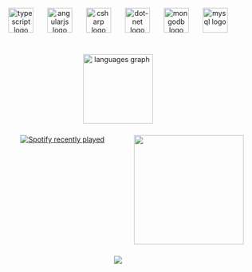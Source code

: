 <br clear="both">

<div align="center">
  <img src="https://cdn.jsdelivr.net/gh/devicons/devicon/icons/typescript/typescript-original.svg" height="50" alt="typescript logo"  />
  <img width="20" />
  <img src="https://cdn.simpleicons.org/angular/DD0031" height="50" alt="angularjs logo"  />
  <img width="20" />
  <img src="https://cdn.jsdelivr.net/gh/devicons/devicon/icons/csharp/csharp-original.svg" height="50" alt="csharp logo"  />
  <img width="20" />
  <img src="https://skillicons.dev/icons?i=dotnet" height="50" alt="dot-net logo"  />
  <img width="20" />
  <img src="https://skillicons.dev/icons?i=mongodb" height="50" alt="mongodb logo"  />
  <img width="20" />
  <img src="https://skillicons.dev/icons?i=mysql" height="50" alt="mysql logo"  />
</div>

###

<br clear="both">

<div align="center">
  <img src="https://github-readme-stats.vercel.app/api/top-langs?username=luunaacyy&locale=en&hide_title=false&layout=compact&card_width=320&langs_count=5&theme=gotham&hide_border=true" height="140" alt="languages graph"  />
</div>

###

<img align="right" height="220" src="https://i.pinimg.com/originals/57/6b/71/576b717df6d2e658834ee2243cf03fef.gif"  />

###

<div align="center">
  <a href="https://open.spotify.com/user/rpagzy42q8lg5c6txq4jhl7fb">
    <img src="https://spotify-recently-played-readme.vercel.app/api?user=rpagzy42q8lg5c6txq4jhl7fb&count=3" alt="Spotify recently played"  />
  </a>
</div>

###

<br clear="both">

<div align="center">
</div>

###

<div align="center">
  <img src="https://visitor-badge.laobi.icu/badge?page_id=luunaacyy.luunaacyy&left_color=black&right_color=darkgreen&left_text=Profile%20Views"  />
</div>

###
